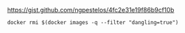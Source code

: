 https://gist.github.com/ngpestelos/4fc2e31e19f86b9cf10b

```
docker rmi $(docker images -q --filter "dangling=true")
```
